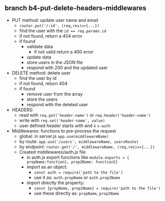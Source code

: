 ## branch b4-put-delete-headers-middlewares

- PUT method: update user name and email
  - `router.put('/:id', (req,res)=>{...})`
  - find the user with the `id == req.params.id` 
  - if not found, return a 404 error
  - if found 
    - validate data 
      - if not valid return a 400 error
    - update data
    - store users in the JSON file
    - respond with 200 and the updated user 
- DELETE method: delete user
  - find the user by id
  - if not found, return 404
  - if found
    - remove user from the array
    - store the users
    - respond with the deleted user
- HEADERS: 
  - read with  `req.get('header-name')`  or `req.header('header-name')`
  - write with `req.set('header-name', value)`
  - user defined header starts with and x `x-auth`
- Middlewares: functions to pre-process the request 
  - global:  in server.js `app.use(middlewareName)`
  - by route: `app.use('/users', middlewareName, usersRoute)` 
  - by endpoint: `router.get('/', middlewareName, (req,res)=>{...})`
  - Created middlewares/auth.js file
    - in auth.js export functions like `module.exports = { propName:function1, prop2Name: function2}`
    - import as an object: 
      - `const auth = require('path to the file')`
      - use it as:  `auth.propName` or `auth.prop2Name`
    - import directly the property:
      - `const {propName, prop2Name} = require('path to the file')`
      - use these directly as: `propName`, `prop2Name`
   
  